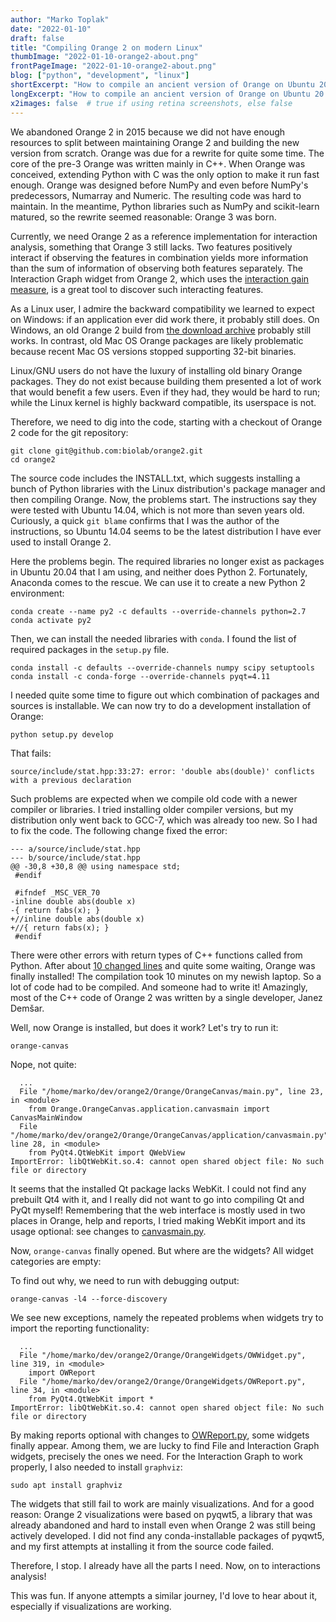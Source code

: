 ```yaml
---
author: "Marko Toplak"
date: "2022-01-10"
draft: false
title: "Compiling Orange 2 on modern Linux"
thumbImage: "2022-01-10-orange2-about.png"
frontPageImage: "2022-01-10-orange2-about.png"
blog: ["python", "development", "linux"]
shortExcerpt: "How to compile an ancient version of Orange on Ubuntu 20.04 or how to spend a cold winter evening."
longExcerpt: "How to compile an ancient version of Orange on Ubuntu 20.04 or how to spend a cold winter evening."
x2images: false  # true if using retina screenshots, else false
---
```


We abandoned Orange 2 in 2015 because we did not have enough resources to split between maintaining Orange 2 and building the new version from scratch. Orange was due for a rewrite for quite some time. The core of the pre-3 Orange was written mainly in C++. When Orange was conceived, extending Python with C was the only option to make it run fast enough. Orange was designed before NumPy and even before NumPy's predecessors, Numarray and Numeric. The resulting code was hard to maintain. In the meantime, Python libraries such as NumPy and scikit-learn matured, so the rewrite seemed reasonable: Orange 3 was born.

Currently, we need Orange 2 as a reference implementation for interaction analysis, something that Orange 3 still lacks. Two features positively interact if observing the features in combination yields more information than the sum of information of observing both features separately. The Interaction Graph widget from Orange 2, which uses the [interaction gain measure](http://stat.columbia.edu/~jakulin/Int/), is a great tool to discover such interacting features.

As a Linux user, I admire the backward compatibility we learned to expect on Windows: if an application ever did work there, it probably still does. On Windows, an old Orange 2 build from [the download archive](https://download.biolab.si/download/files/) probably still works. In contrast, old Mac OS Orange packages are likely problematic because recent Mac OS versions stopped supporting 32-bit binaries. 

Linux/GNU users do not have the luxury of installing old binary Orange packages. They do not exist because building them presented a lot of work that would benefit a few users. Even if they had, they would be hard to run; while the Linux kernel is highly backward compatible, its userspace is not. 

Therefore, we need to dig into the code, starting with a checkout of Orange 2 code for the git repository:

```
git clone git@github.com:biolab/orange2.git
cd orange2
```

The source code includes the INSTALL.txt, which suggests installing a bunch of Python libraries with the Linux distribution's package manager and then compiling Orange. Now, the problems start. The instructions say they were tested with Ubuntu 14.04, which is not more than seven years old. Curiously, a quick `git blame` confirms that I was the author of the instructions, so Ubuntu 14.04 seems to be the latest distribution I have ever used to install Orange 2.

Here the problems begin. The required libraries no longer exist as packages in Ubuntu 20.04 that I am using, and neither does Python 2. Fortunately, Anaconda comes to the rescue. We can use it to create a new Python 2 environment:

```
conda create --name py2 -c defaults --override-channels python=2.7
conda activate py2
```

Then, we can install the needed libraries with `conda`. I found the list of required packages in the `setup.py` file. 

```
conda install -c defaults --override-channels numpy scipy setuptools
conda install -c conda-forge --override-channels pyqt=4.11
```

I needed quite some time to figure out which combination of packages and sources is installable. We can now try to do a development installation of Orange:

```
python setup.py develop
```

That fails:

```
source/include/stat.hpp:33:27: error: 'double abs(double)' conflicts with a previous declaration
```

Such problems are expected when we compile old code with a newer compiler or libraries. I tried installing older compiler versions, but my distribution only went back to GCC-7, which was already too new. So I had to fix the code. The following change fixed the error:

```
--- a/source/include/stat.hpp
--- b/source/include/stat.hpp
@@ -30,8 +30,8 @@ using namespace std;
 #endif
 
 #ifndef _MSC_VER_70
-inline double abs(double x)
-{ return fabs(x); }
+//inline double abs(double x)
+//{ return fabs(x); }
 #endif
```

There were other errors with return types of C++ functions called from Python. After about [10 changed lines](2022-01-10-orange2-0001.patch) and quite some waiting, Orange was finally installed! The compilation took 10 minutes on my newish laptop. So a lot of code had to be compiled. And someone had to write it! Amazingly, most of the C++ code of Orange 2 was written by a single developer, Janez Demšar.

Well, now Orange is installed, but does it work? Let's try to run it:

```
orange-canvas
```

Nope, not quite:

```
  ...
  File "/home/marko/dev/orange2/Orange/OrangeCanvas/main.py", line 23, in <module>
    from Orange.OrangeCanvas.application.canvasmain import CanvasMainWindow
  File "/home/marko/dev/orange2/Orange/OrangeCanvas/application/canvasmain.py", line 28, in <module>
    from PyQt4.QtWebKit import QWebView
ImportError: libQtWebKit.so.4: cannot open shared object file: No such file or directory
```

It seems that the installed Qt package lacks WebKit. I could not find any prebuilt Qt4 with it, and I really did not want to go into compiling Qt and PyQt myself! Remembering that the web interface is mostly used in two places in Orange, help and reports, I tried making WebKit import and its usage optional: see changes to [canvasmain.py](2022-01-10-orange2-0002.patch).

Now, `orange-canvas` finally opened. But where are the widgets? All widget categories are empty:


<WindowScreenshot src="2022-01-10-orange2-without-widgets.png" />


To find out why, we need to run with debugging output:

```
orange-canvas -l4 --force-discovery
```

We see new exceptions, namely the repeated problems when widgets try to import the reporting functionality:

```
  ...
  File "/home/marko/dev/orange2/Orange/OrangeWidgets/OWWidget.py", line 319, in <module>
    import OWReport
  File "/home/marko/dev/orange2/Orange/OrangeWidgets/OWReport.py", line 34, in <module>
    from PyQt4.QtWebKit import *
ImportError: libQtWebKit.so.4: cannot open shared object file: No such file or directory
```

By making reports optional with changes to [OWReport.py](2022-01-10-orange2-0003.patch), some widgets finally appear. Among them, we are lucky to find File and Interaction Graph widgets, precisely the ones we need. For the Interaction Graph to work properly, I also needed to install `graphviz`:

```
sudo apt install graphviz
```

The widgets that still fail to work are mainly visualizations. And for a good reason: Orange 2 visualizations were based on pyqwt5, a library that was already abandoned and hard to install even when Orange 2 was still being actively developed. I did not find any conda-installable packages of pyqwt5, and my first attempts at installing it from the source code failed. 

Therefore, I stop. I already have all the parts I need. Now, on to interactions analysis!

<WindowScreenshot src="2022-01-10-orange2-interactions.png" />

This was fun. If anyone attempts a similar journey, I'd love to hear about it, especially if visualizations are working.
